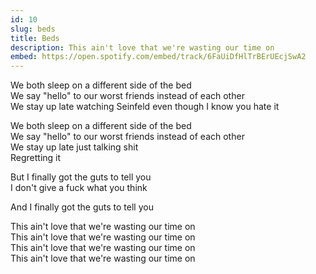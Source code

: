 ```yaml
---
id: 10
slug: beds
title: Beds
description: This ain't love that we're wasting our time on
embed: https://open.spotify.com/embed/track/6FaUiDfHlTrBErUEcjSwA2
---
```


We both sleep on a different side of the bed\
We say "hello" to our worst friends instead of each other\
We stay up late watching Seinfeld even though I know you hate it

We both sleep on a different side of the bed\
We say "hello" to our worst friends instead of each other\
We stay up late just talking shit\
Regretting it

But I finally got the guts to tell you\
I don't give a fuck what you think

And I finally got the guts to tell you 

This ain't love that we're wasting our time on\
This ain't love that we're wasting our time on\
This ain't love that we're wasting our time on\
This ain't love that we're wasting our time on
